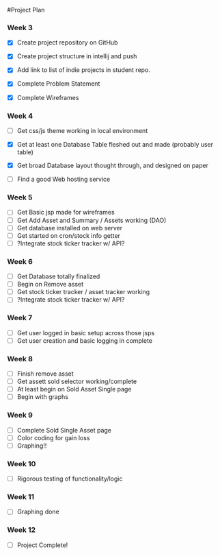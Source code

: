 #Project Plan

### Week 3
- [x] Create project repository on GitHub
- [x] Create project structure in intellij and push
- [x] Add link to list of indie projects in student repo.
- [x] Complete Problem Statement
- [x] Complete Wireframes


### Week 4
- [ ] Get css/js theme working in local environment
- [x] Get at least one Database Table fleshed out and made (probably user table) 
- [x] Get broad Database layout thought through, and designed on paper
- [ ] Find a good Web hosting service



### Week 5
- [ ] Get Basic jsp made for wireframes
- [ ] Get Add Asset and Summary / Assets working (DAO)
- [ ] Get database installed on web server
- [ ] Get started on cron/stock info getter
- [ ] ?Integrate stock ticker tracker w/ API?

### Week 6
- [ ] Get Database totally finalized
- [ ] Begin on Remove asset
- [ ] Get stock ticker tracker / asset tracker working
- [ ] ?Integrate stock ticker tracker w/ API?

### Week 7
- [ ] Get user logged in basic setup across those jsps
- [ ] Get user creation and basic logging in complete

### Week 8
- [ ] Finish remove asset
- [ ] Get assett sold selector working/complete
- [ ] At least begin on Sold Asset Single page
- [ ] Begin with graphs

### Week 9
- [ ] Complete Sold Single Asset page
- [ ] Color coding for gain loss
- [ ] Graphing!!

### Week 10
- [ ] Rigorous testing of functionality/logic

### Week 11
- [ ] Graphing done

### Week 12
- [ ]  Project Complete!